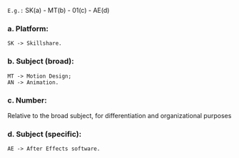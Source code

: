 `E.g.:` SK(a) - MT(b) - 01(c) - AE(d)

### a. Platform: </br>
    SK -> Skillshare.

### b. Subject (broad): </br>
    MT -> Motion Design;
    AN -> Animation.

### c. Number:
Relative to the broad subject, for differentiation and organizational purposes </br>
<!-- doesn't have a specific hierarchy, it's based on the order I did the courses, basically -->

### d. Subject (specific):
    AE -> After Effects software.